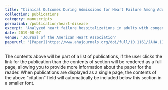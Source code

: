 ```yaml
---
title: "Clinical Outcomes During Admissions for Heart Failure Among Adults With Congenital Heart Disease"
collection: publications
category: manuscripts
permalink: /publication/heart-disease
excerpt: 'Analyzed heart failure hospitalizations in adults with congenital heart disease, finding they had longer stays, more complications, and higher in-hospital death rates compared to patients without congenital heart disease—highlighting the need for tailored care protocols.'
date: 2019-08-07
venue: 'Journal of the American Heart Association'
paperurl: '[Paper](https://www.ahajournals.org/doi/full/10.1161/JAHA.119.012595)'
---
```

The contents above will be part of a list of publications, if the user clicks the link for the publication than the contents of section will be rendered as a full page, allowing you to provide more information about the paper for the reader. When publications are displayed as a single page, the contents of the above "citation" field will automatically be included below this section in a smaller font.
